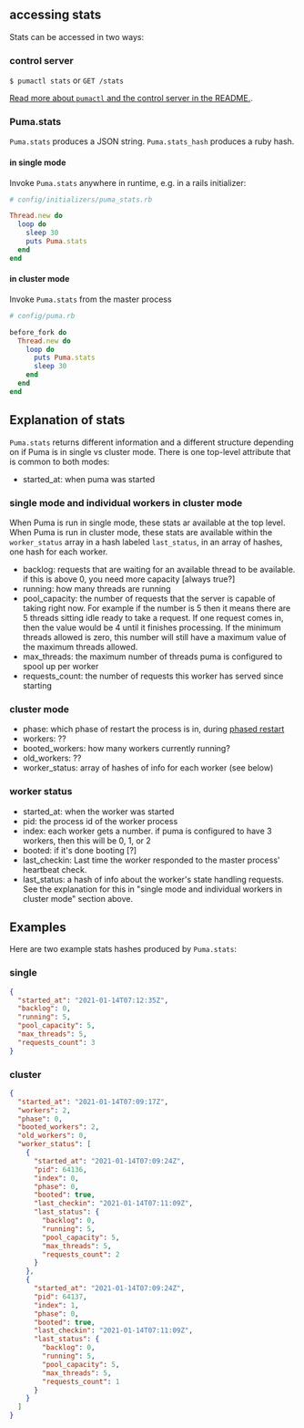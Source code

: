 ## accessing stats

Stats can be accessed in two ways:

### control server

`$ pumactl stats` or `GET /stats`

[Read more about `pumactl` and the control server in the README.](https://github.com/puma/puma#controlstatus-server).

### Puma.stats

`Puma.stats` produces a JSON string. `Puma.stats_hash` produces a ruby hash.

#### in single mode

Invoke `Puma.stats` anywhere in runtime, e.g. in a rails initializer:

```ruby
# config/initializers/puma_stats.rb

Thread.new do
  loop do
    sleep 30
    puts Puma.stats
  end
end
```

#### in cluster mode

Invoke `Puma.stats` from the master process

```ruby
# config/puma.rb

before_fork do
  Thread.new do
    loop do
      puts Puma.stats
      sleep 30
    end
  end
end
```


## Explanation of stats

`Puma.stats` returns different information and a different structure depending on if Puma is in single vs cluster mode. There is one top-level attribute that is common to both modes:

* started_at: when puma was started

### single mode and individual workers in cluster mode

When Puma is run in single mode, these stats ar available at the top level. When Puma is run in cluster mode, these stats are available within the `worker_status` array in a hash labeled `last_status`, in an array of hashes, one hash for each worker.

* backlog: requests that are waiting for an available thread to be available. if this is above 0, you need more capacity [always true?]
* running: how many threads are running
* pool_capacity: the number of requests that the server is capable of taking right now. For example if the number is 5 then it means there are 5 threads sitting idle ready to take a request. If one request comes in, then the value would be 4 until it finishes processing. If the minimum threads allowed is zero, this number will still have a maximum value of the maximum threads allowed.
* max_threads: the maximum number of threads puma is configured to spool up per worker 
* requests_count: the number of requests this worker has served since starting


### cluster mode

* phase: which phase of restart the process is in, during [phased restart](https://github.com/puma/puma/blob/master/docs/restart.md)
* workers: ??
* booted_workers: how many workers currently running?
* old_workers: ??
* worker_status: array of hashes of info for each worker (see below)

### worker status

* started_at: when the worker was started
* pid: the process id of the worker process
* index: each worker gets a number. if puma is configured to have 3 workers, then this will be 0, 1, or 2
* booted: if it's done booting [?]
* last_checkin: Last time the worker responded to the master process' heartbeat check.
* last_status: a hash of info about the worker's state handling requests. See the explanation for this in "single mode and individual workers in cluster mode" section above.


## Examples

Here are two example stats hashes produced by `Puma.stats`:

### single

```json
{
  "started_at": "2021-01-14T07:12:35Z",
  "backlog": 0,
  "running": 5,
  "pool_capacity": 5,
  "max_threads": 5,
  "requests_count": 3
}
```

### cluster

```json
{
  "started_at": "2021-01-14T07:09:17Z",
  "workers": 2,
  "phase": 0,
  "booted_workers": 2,
  "old_workers": 0,
  "worker_status": [
    {
      "started_at": "2021-01-14T07:09:24Z",
      "pid": 64136,
      "index": 0,
      "phase": 0,
      "booted": true,
      "last_checkin": "2021-01-14T07:11:09Z",
      "last_status": {
        "backlog": 0,
        "running": 5,
        "pool_capacity": 5,
        "max_threads": 5,
        "requests_count": 2
      }
    },
    {
      "started_at": "2021-01-14T07:09:24Z",
      "pid": 64137,
      "index": 1,
      "phase": 0,
      "booted": true,
      "last_checkin": "2021-01-14T07:11:09Z",
      "last_status": {
        "backlog": 0,
        "running": 5,
        "pool_capacity": 5,
        "max_threads": 5,
        "requests_count": 1
      }
    }
  ]
}
```
